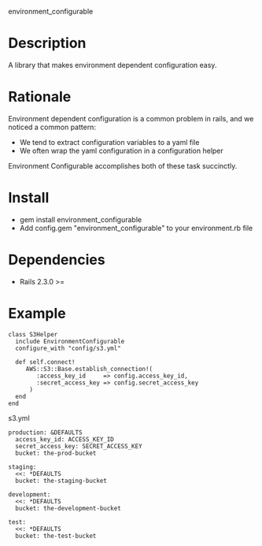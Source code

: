 environment_configurable

Description
===========

A library that makes environment dependent configuration easy.

Rationale
========

Environment dependent configuration is a common problem in rails, and we noticed
a common pattern:

  * We tend to extract configuration variables to a yaml file
  * We often wrap the yaml configuration in a configuration helper
  
Environment Configurable accomplishes both of these task succinctly.

Install
====
  * gem install environment_configurable
  * Add config.gem "environment_configurable" to your environment.rb file
  
Dependencies
============

* Rails 2.3.0 >=

Example
=======

    class S3Helper
      include EnvironmentConfigurable
      configure_with "config/s3.yml"
      
      def self.connect!
         AWS::S3::Base.establish_connection!(
            :access_key_id     => config.access_key_id,
            :secret_access_key => config.secret_access_key
          )
      end
    end
    
  s3.yml
  
    production: &DEFAULTS
      access_key_id: ACCESS_KEY_ID
      secret_access_key: SECRET_ACCESS_KEY
      bucket: the-prod-bucket

    staging:
      <<: *DEFAULTS
      bucket: the-staging-bucket

    development:
      <<: *DEFAULTS
      bucket: the-development-bucket

    test:
      <<: *DEFAULTS
      bucket: the-test-bucket
    
    

